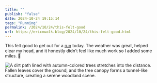 ```yaml
---
title: ""
publish: "false"
date: 2024-10-24 19:15:14
tags: "Running"
permalink: /2024/10/24/this-felt-good
url: https://ericmwalk.blog/2024/10/24/this-felt-good.html
---
```


This felt good to get out for a [run](https://strava.com/activities/12738016801) today. The weather was great, helped clear my head, and it honestly didn’t feel like much work so I added some miles. 🍂

![A dirt path lined with autumn-colored trees stretches into the distance. Fallen leaves cover the ground, and the tree canopy forms a tunnel-like structure, creating a serene woodland scene.](https://ericmwalk.blog/uploads/2024/img-0564.jpeg)